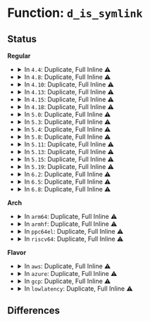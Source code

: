 # Function: <code>d_is_symlink</code>

## Status
<b>Regular</b>
<ul>
<li>
<details>
<summary>In <code>4.4</code>: Duplicate, Full Inline ⚠️</summary>

**Collision:** Static Duplication

**Inline:** Full

**Transformation:** False

**Instances:**

```
In fs/namei.c (ffffffff8121aa91)
Location: include/linux/dcache.h:440
Inline: True
Inline callers:
  - fs/namei.c:path_openat
```
```
In fs/namespace.c (0)
Location: include/linux/dcache.h:440
Inline: True
```
```
In fs/posix_acl.c (0)
Location: include/linux/dcache.h:440
Inline: True
```
</details>
</li>
<li>
<details>
<summary>In <code>4.8</code>: Duplicate, Full Inline ⚠️</summary>

**Collision:** Static Duplication

**Inline:** Full

**Transformation:** False

**Instances:**

```
In fs/namei.c (ffffffff81244535)
Location: include/linux/dcache.h:414
Inline: True
Inline callers:
  - fs/namei.c:do_file_open_root
  - fs/namei.c:path_openat
  - fs/namei.c:path_mountpoint
  - fs/namei.c:walk_component
```
```
In fs/namespace.c (ffffffff812568bb)
Location: include/linux/dcache.h:414
Inline: True
Inline callers:
  - fs/namespace.c:do_add_mount
```
</details>
</li>
<li>
<details>
<summary>In <code>4.10</code>: Duplicate, Full Inline ⚠️</summary>

**Collision:** Static Duplication

**Inline:** Full

**Transformation:** False

**Instances:**

```
In fs/stat.c (ffffffff8124b60b)
Location: include/linux/dcache.h:414
Inline: True
Inline callers:
  - fs/stat.c:SyS_readlink
```
```
In fs/namei.c (ffffffff812506b5)
Location: include/linux/dcache.h:414
Inline: True
Inline callers:
  - fs/namei.c:vfs_get_link
  - fs/namei.c:vfs_readlink
  - fs/namei.c:do_file_open_root
  - fs/namei.c:path_openat
  - fs/namei.c:path_mountpoint
  - fs/namei.c:walk_component
```
```
In fs/namespace.c (ffffffff8126a50b)
Location: include/linux/dcache.h:414
Inline: True
Inline callers:
  - fs/namespace.c:do_add_mount
```
</details>
</li>
<li>
<details>
<summary>In <code>4.13</code>: Duplicate, Full Inline ⚠️</summary>

**Collision:** Static Duplication

**Inline:** Full

**Transformation:** False

**Instances:**

```
In fs/stat.c (ffffffff8125773d)
Location: include/linux/dcache.h:420
Inline: True
Inline callers:
  - fs/stat.c:SyS_readlink
```
```
In fs/namei.c (ffffffff8125c845)
Location: include/linux/dcache.h:420
Inline: True
Inline callers:
  - fs/namei.c:vfs_get_link
  - fs/namei.c:vfs_readlink
  - fs/namei.c:do_file_open_root
  - fs/namei.c:path_openat
  - fs/namei.c:path_mountpoint
  - fs/namei.c:walk_component
```
```
In fs/namespace.c (ffffffff81277c8d)
Location: include/linux/dcache.h:420
Inline: True
Inline callers:
  - fs/namespace.c:do_add_mount
```
</details>
</li>
<li>
<details>
<summary>In <code>4.15</code>: Duplicate, Full Inline ⚠️</summary>

**Collision:** Static Duplication

**Inline:** Full

**Transformation:** False

**Instances:**

```
In fs/stat.c (ffffffff8127998d)
Location: include/linux/dcache.h:421
Inline: True
Inline callers:
  - fs/stat.c:SyS_readlink
```
```
In fs/namei.c (ffffffff8127eb65)
Location: include/linux/dcache.h:421
Inline: True
Inline callers:
  - fs/namei.c:vfs_get_link
  - fs/namei.c:vfs_readlink
  - fs/namei.c:do_file_open_root
  - fs/namei.c:path_openat
  - fs/namei.c:path_mountpoint
  - fs/namei.c:walk_component
```
```
In fs/namespace.c (ffffffff8129a6cd)
Location: include/linux/dcache.h:421
Inline: True
Inline callers:
  - fs/namespace.c:do_add_mount
```
</details>
</li>
<li>
<details>
<summary>In <code>4.18</code>: Duplicate, Full Inline ⚠️</summary>

**Collision:** Static Duplication

**Inline:** Full

**Transformation:** False

**Instances:**

```
In fs/stat.c (ffffffff812a0429)
Location: include/linux/dcache.h:422
Inline: True
Inline callers:
  - fs/stat.c:do_readlinkat
```
```
In fs/namei.c (ffffffff812a54f5)
Location: include/linux/dcache.h:422
Inline: True
Inline callers:
  - fs/namei.c:vfs_get_link
  - fs/namei.c:vfs_readlink
  - fs/namei.c:do_file_open_root
  - fs/namei.c:path_openat
  - fs/namei.c:path_mountpoint
  - fs/namei.c:walk_component
```
```
In fs/namespace.c (ffffffff812c079d)
Location: include/linux/dcache.h:422
Inline: True
Inline callers:
  - fs/namespace.c:do_add_mount
```
</details>
</li>
<li>
<details>
<summary>In <code>5.0</code>: Duplicate, Full Inline ⚠️</summary>

**Collision:** Static Duplication

**Inline:** Full

**Transformation:** False

**Instances:**

```
In fs/stat.c (ffffffff812b5409)
Location: include/linux/dcache.h:419
Inline: True
Inline callers:
  - fs/stat.c:do_readlinkat
```
```
In fs/namei.c (ffffffff812ba665)
Location: include/linux/dcache.h:419
Inline: True
Inline callers:
  - fs/namei.c:vfs_get_link
  - fs/namei.c:vfs_readlink
  - fs/namei.c:do_file_open_root
  - fs/namei.c:path_openat
  - fs/namei.c:path_mountpoint
  - fs/namei.c:walk_component
```
```
In fs/namespace.c (ffffffff812d59ed)
Location: include/linux/dcache.h:419
Inline: True
Inline callers:
  - fs/namespace.c:do_add_mount
```
</details>
</li>
<li>
<details>
<summary>In <code>5.3</code>: Duplicate, Full Inline ⚠️</summary>

**Collision:** Static Duplication

**Inline:** Full

**Transformation:** False

**Instances:**

```
In fs/stat.c (ffffffff812d21b9)
Location: include/linux/dcache.h:417
Inline: True
Inline callers:
  - fs/stat.c:do_readlinkat
```
```
In fs/namei.c (ffffffff812d7265)
Location: include/linux/dcache.h:417
Inline: True
Inline callers:
  - fs/namei.c:vfs_get_link
  - fs/namei.c:vfs_readlink
  - fs/namei.c:do_file_open_root
  - fs/namei.c:do_last
  - fs/namei.c:path_mountpoint
  - fs/namei.c:walk_component
```
```
In fs/namespace.c (ffffffff812f3bcc)
Location: include/linux/dcache.h:417
Inline: True
Inline callers:
  - fs/namespace.c:do_add_mount
```
</details>
</li>
<li>
<details>
<summary>In <code>5.4</code>: Duplicate, Full Inline ⚠️</summary>

**Collision:** Static Duplication

**Inline:** Full

**Transformation:** False

**Instances:**

```
In fs/stat.c (ffffffff812e3d49)
Location: include/linux/dcache.h:417
Inline: True
Inline callers:
  - fs/stat.c:do_readlinkat
```
```
In fs/namei.c (ffffffff812e8dc5)
Location: include/linux/dcache.h:417
Inline: True
Inline callers:
  - fs/namei.c:vfs_get_link
  - fs/namei.c:vfs_readlink
  - fs/namei.c:do_file_open_root
  - fs/namei.c:do_last
  - fs/namei.c:path_mountpoint
  - fs/namei.c:walk_component
```
```
In fs/namespace.c (ffffffff8130577c)
Location: include/linux/dcache.h:417
Inline: True
Inline callers:
  - fs/namespace.c:do_add_mount
```
</details>
</li>
<li>
<details>
<summary>In <code>5.8</code>: Duplicate, Full Inline ⚠️</summary>

**Collision:** Static Duplication

**Inline:** Full

**Transformation:** False

**Instances:**

```
In fs/stat.c (ffffffff8131a629)
Location: include/linux/dcache.h:419
Inline: True
Inline callers:
  - fs/stat.c:do_readlinkat
```
```
In fs/namei.c (ffffffff81321475)
Location: include/linux/dcache.h:419
Inline: True
Inline callers:
  - fs/namei.c:vfs_get_link
  - fs/namei.c:vfs_readlink
  - fs/namei.c:do_file_open_root
  - fs/namei.c:step_into
```
```
In fs/namespace.c (ffffffff8133f0a0)
Location: include/linux/dcache.h:419
Inline: True
Inline callers:
  - fs/namespace.c:do_add_mount
```
</details>
</li>
<li>
<details>
<summary>In <code>5.11</code>: Duplicate, Full Inline ⚠️</summary>

**Collision:** Static Duplication

**Inline:** Full

**Transformation:** False

**Instances:**

```
In fs/stat.c (ffffffff81325cb9)
Location: include/linux/dcache.h:420
Inline: True
Inline callers:
  - fs/stat.c:do_readlinkat
```
```
In fs/namei.c (ffffffff8132ca15)
Location: include/linux/dcache.h:420
Inline: True
Inline callers:
  - fs/namei.c:vfs_get_link
  - fs/namei.c:vfs_readlink
  - fs/namei.c:do_file_open_root
  - fs/namei.c:step_into
```
```
In fs/namespace.c (ffffffff8134b100)
Location: include/linux/dcache.h:420
Inline: True
Inline callers:
  - fs/namespace.c:do_add_mount
```
</details>
</li>
<li>
<details>
<summary>In <code>5.13</code>: Duplicate, Full Inline ⚠️</summary>

**Collision:** Static Duplication

**Inline:** Full

**Transformation:** False

**Instances:**

```
In fs/stat.c (ffffffff8132bded)
Location: include/linux/dcache.h:423
Inline: True
Inline callers:
  - fs/stat.c:do_readlinkat
```
```
In fs/namei.c (ffffffff813325e5)
Location: include/linux/dcache.h:423
Inline: True
Inline callers:
  - fs/namei.c:vfs_get_link
  - fs/namei.c:vfs_readlink
  - fs/namei.c:do_file_open_root
  - fs/namei.c:step_into
```
```
In fs/namespace.c (ffffffff813519b0)
Location: include/linux/dcache.h:423
Inline: True
Inline callers:
  - fs/namespace.c:do_add_mount
```
</details>
</li>
<li>
<details>
<summary>In <code>5.15</code>: Duplicate, Full Inline ⚠️</summary>

**Collision:** Static Duplication

**Inline:** Full

**Transformation:** False

**Instances:**

```
In fs/stat.c (ffffffff8137955d)
Location: include/linux/dcache.h:423
Inline: True
Inline callers:
  - fs/stat.c:do_readlinkat
```
```
In fs/namei.c (ffffffff8137fd75)
Location: include/linux/dcache.h:423
Inline: True
Inline callers:
  - fs/namei.c:vfs_get_link
  - fs/namei.c:vfs_readlink
  - fs/namei.c:do_file_open_root
  - fs/namei.c:step_into
```
```
In fs/namespace.c (ffffffff8139fd20)
Location: include/linux/dcache.h:423
Inline: True
Inline callers:
  - fs/namespace.c:do_add_mount
```
</details>
</li>
<li>
<details>
<summary>In <code>5.19</code>: Duplicate, Full Inline ⚠️</summary>

**Collision:** Static Duplication

**Inline:** Full

**Transformation:** False

**Instances:**

```
In fs/stat.c (ffffffff813f8a27)
Location: include/linux/dcache.h:413
Inline: True
Inline callers:
  - fs/stat.c:do_readlinkat
```
```
In fs/namei.c (ffffffff813fffc5)
Location: include/linux/dcache.h:413
Inline: True
Inline callers:
  - fs/namei.c:vfs_get_link
  - fs/namei.c:vfs_readlink
  - fs/namei.c:do_file_open_root
  - fs/namei.c:step_into
```
```
In fs/namespace.c (ffffffff81423310)
Location: include/linux/dcache.h:413
Inline: True
Inline callers:
  - fs/namespace.c:do_add_mount
```
</details>
</li>
<li>
<details>
<summary>In <code>6.2</code>: Duplicate, Full Inline ⚠️</summary>

**Collision:** Static Duplication

**Inline:** Full

**Transformation:** False

**Instances:**

```
In fs/stat.c (ffffffff81481fa7)
Location: include/linux/dcache.h:413
Inline: True
Inline callers:
  - fs/stat.c:do_readlinkat
```
```
In fs/namei.c (ffffffff8148a005)
Location: include/linux/dcache.h:413
Inline: True
Inline callers:
  - fs/namei.c:vfs_get_link
  - fs/namei.c:vfs_readlink
  - fs/namei.c:do_file_open_root
  - fs/namei.c:step_into
```
```
In fs/namespace.c (ffffffff814afa50)
Location: include/linux/dcache.h:413
Inline: True
Inline callers:
  - fs/namespace.c:do_add_mount
```
</details>
</li>
<li>
<details>
<summary>In <code>6.5</code>: Duplicate, Full Inline ⚠️</summary>

**Collision:** Static Duplication

**Inline:** Full

**Transformation:** False

**Instances:**

```
In fs/stat.c (ffffffff814b6bb7)
Location: include/linux/dcache.h:413
Inline: True
Inline callers:
  - fs/stat.c:do_readlinkat
```
```
In fs/namei.c (ffffffff814beee5)
Location: include/linux/dcache.h:413
Inline: True
Inline callers:
  - fs/namei.c:vfs_get_link
  - fs/namei.c:vfs_readlink
  - fs/namei.c:do_file_open_root
  - fs/namei.c:step_into
```
```
In fs/namespace.c (ffffffff814e4a80)
Location: include/linux/dcache.h:413
Inline: True
Inline callers:
  - fs/namespace.c:do_add_mount
```
</details>
</li>
<li>
<details>
<summary>In <code>6.8</code>: Duplicate, Full Inline ⚠️</summary>

**Collision:** Static Duplication

**Inline:** Full

**Transformation:** False

**Instances:**

```
In fs/stat.c (ffffffff814e8ee7)
Location: include/linux/dcache.h:420
Inline: True
Inline callers:
  - fs/stat.c:do_readlinkat
```
```
In fs/namei.c (ffffffff814f1585)
Location: include/linux/dcache.h:420
Inline: True
Inline callers:
  - fs/namei.c:vfs_get_link
  - fs/namei.c:vfs_readlink
  - fs/namei.c:do_file_open_root
  - fs/namei.c:step_into
```
```
In fs/namespace.c (ffffffff815188a0)
Location: include/linux/dcache.h:420
Inline: True
Inline callers:
  - fs/namespace.c:do_add_mount
```
</details>
</li>
</ul>
<b>Arch</b>
<ul>
<li>
<details>
<summary>In <code>arm64</code>: Duplicate, Full Inline ⚠️</summary>

**Collision:** Static Duplication

**Inline:** Full

**Transformation:** False

**Instances:**

```
In fs/stat.c (ffff80001038a7d8)
Location: include/linux/dcache.h:417
Inline: True
Inline callers:
  - fs/stat.c:do_readlinkat
```
```
In fs/namei.c (ffff8000103921dc)
Location: include/linux/dcache.h:417
Inline: True
Inline callers:
  - fs/namei.c:vfs_get_link
  - fs/namei.c:vfs_readlink
  - fs/namei.c:do_file_open_root
  - fs/namei.c:do_last
  - fs/namei.c:path_mountpoint
  - fs/namei.c:walk_component
```
```
In fs/namespace.c (ffff8000103b8e94)
Location: include/linux/dcache.h:417
Inline: True
Inline callers:
  - fs/namespace.c:do_add_mount
```
</details>
</li>
<li>
<details>
<summary>In <code>armhf</code>: Duplicate, Full Inline ⚠️</summary>

**Collision:** Static Duplication

**Inline:** Full

**Transformation:** False

**Instances:**

```
In fs/stat.c (c0572d70)
Location: include/linux/dcache.h:417
Inline: True
Inline callers:
  - fs/stat.c:do_readlinkat
```
```
In fs/namei.c (c057972c)
Location: include/linux/dcache.h:417
Inline: True
Inline callers:
  - fs/namei.c:vfs_get_link
  - fs/namei.c:vfs_readlink
  - fs/namei.c:do_file_open_root
  - fs/namei.c:do_last
  - fs/namei.c:path_mountpoint
  - fs/namei.c:walk_component
```
```
In fs/namespace.c (c0596814)
Location: include/linux/dcache.h:417
Inline: True
Inline callers:
  - fs/namespace.c:do_add_mount
```
</details>
</li>
<li>
<details>
<summary>In <code>ppc64el</code>: Duplicate, Full Inline ⚠️</summary>

**Collision:** Static Duplication

**Inline:** Full

**Transformation:** False

**Instances:**

```
In fs/stat.c (c000000000482b88)
Location: include/linux/dcache.h:417
Inline: True
Inline callers:
  - fs/stat.c:do_readlinkat
```
```
In fs/namei.c (c00000000048a9c0)
Location: include/linux/dcache.h:417
Inline: True
Inline callers:
  - fs/namei.c:vfs_get_link
  - fs/namei.c:vfs_readlink
  - fs/namei.c:do_file_open_root
  - fs/namei.c:do_last
  - fs/namei.c:path_mountpoint
  - fs/namei.c:walk_component
```
```
In fs/namespace.c (c0000000004b5fc4)
Location: include/linux/dcache.h:417
Inline: True
Inline callers:
  - fs/namespace.c:do_add_mount
```
</details>
</li>
<li>
<details>
<summary>In <code>riscv64</code>: Duplicate, Full Inline ⚠️</summary>

**Collision:** Static Duplication

**Inline:** Full

**Transformation:** False

**Instances:**

```
In fs/stat.c (ffffffe00025cada)
Location: include/linux/dcache.h:417
Inline: True
Inline callers:
  - fs/stat.c:do_readlinkat
```
```
In fs/namei.c (ffffffe0002613c0)
Location: include/linux/dcache.h:417
Inline: True
Inline callers:
  - fs/namei.c:vfs_get_link
  - fs/namei.c:vfs_readlink
  - fs/namei.c:do_file_open_root
  - fs/namei.c:do_last
  - fs/namei.c:path_mountpoint
  - fs/namei.c:walk_component
```
```
In fs/namespace.c (ffffffe00027b23a)
Location: include/linux/dcache.h:417
Inline: True
Inline callers:
  - fs/namespace.c:do_add_mount
```
</details>
</li>
</ul>
<b>Flavor</b>
<ul>
<li>
<details>
<summary>In <code>aws</code>: Duplicate, Full Inline ⚠️</summary>

**Collision:** Static Duplication

**Inline:** Full

**Transformation:** False

**Instances:**

```
In fs/stat.c (ffffffff812dc329)
Location: include/linux/dcache.h:417
Inline: True
Inline callers:
  - fs/stat.c:do_readlinkat
```
```
In fs/namei.c (ffffffff812e13a5)
Location: include/linux/dcache.h:417
Inline: True
Inline callers:
  - fs/namei.c:vfs_get_link
  - fs/namei.c:vfs_readlink
  - fs/namei.c:do_file_open_root
  - fs/namei.c:do_last
  - fs/namei.c:path_mountpoint
  - fs/namei.c:walk_component
```
```
In fs/namespace.c (ffffffff812fdd5c)
Location: include/linux/dcache.h:417
Inline: True
Inline callers:
  - fs/namespace.c:do_add_mount
```
</details>
</li>
<li>
<details>
<summary>In <code>azure</code>: Duplicate, Full Inline ⚠️</summary>

**Collision:** Static Duplication

**Inline:** Full

**Transformation:** False

**Instances:**

```
In fs/stat.c (ffffffff812ccfa9)
Location: include/linux/dcache.h:417
Inline: True
Inline callers:
  - fs/stat.c:do_readlinkat
```
```
In fs/namei.c (ffffffff812d1fe5)
Location: include/linux/dcache.h:417
Inline: True
Inline callers:
  - fs/namei.c:vfs_get_link
  - fs/namei.c:vfs_readlink
  - fs/namei.c:do_file_open_root
  - fs/namei.c:do_last
  - fs/namei.c:path_mountpoint
  - fs/namei.c:walk_component
```
```
In fs/namespace.c (ffffffff812ee97c)
Location: include/linux/dcache.h:417
Inline: True
Inline callers:
  - fs/namespace.c:do_add_mount
```
</details>
</li>
<li>
<details>
<summary>In <code>gcp</code>: Duplicate, Full Inline ⚠️</summary>

**Collision:** Static Duplication

**Inline:** Full

**Transformation:** False

**Instances:**

```
In fs/stat.c (ffffffff812da139)
Location: include/linux/dcache.h:417
Inline: True
Inline callers:
  - fs/stat.c:do_readlinkat
```
```
In fs/namei.c (ffffffff812df1b5)
Location: include/linux/dcache.h:417
Inline: True
Inline callers:
  - fs/namei.c:vfs_get_link
  - fs/namei.c:vfs_readlink
  - fs/namei.c:do_file_open_root
  - fs/namei.c:do_last
  - fs/namei.c:path_mountpoint
  - fs/namei.c:walk_component
```
```
In fs/namespace.c (ffffffff812fbb4c)
Location: include/linux/dcache.h:417
Inline: True
Inline callers:
  - fs/namespace.c:do_add_mount
```
</details>
</li>
<li>
<details>
<summary>In <code>lowlatency</code>: Duplicate, Full Inline ⚠️</summary>

**Collision:** Static Duplication

**Inline:** Full

**Transformation:** False

**Instances:**

```
In fs/stat.c (ffffffff812eb049)
Location: include/linux/dcache.h:417
Inline: True
Inline callers:
  - fs/stat.c:do_readlinkat
```
```
In fs/namei.c (ffffffff812f05a5)
Location: include/linux/dcache.h:417
Inline: True
Inline callers:
  - fs/namei.c:vfs_get_link
  - fs/namei.c:vfs_readlink
  - fs/namei.c:do_file_open_root
  - fs/namei.c:do_last
  - fs/namei.c:path_mountpoint
  - fs/namei.c:walk_component
```
```
In fs/namespace.c (ffffffff8130ce6c)
Location: include/linux/dcache.h:417
Inline: True
Inline callers:
  - fs/namespace.c:do_add_mount
```
</details>
</li>
</ul>

## Differences
